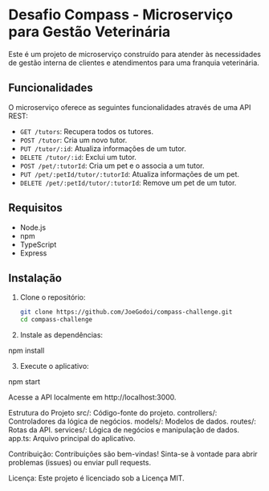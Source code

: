 # Desafio Compass - Microserviço para Gestão Veterinária

Este é um projeto de microserviço construído para atender às necessidades de gestão interna de clientes e atendimentos para uma franquia veterinária.

## Funcionalidades

O microserviço oferece as seguintes funcionalidades através de uma API REST:

- `GET /tutors`: Recupera todos os tutores.
- `POST /tutor`: Cria um novo tutor.
- `PUT /tutor/:id`: Atualiza informações de um tutor.
- `DELETE /tutor/:id`: Exclui um tutor.
- `POST /pet/:tutorId`: Cria um pet e o associa a um tutor.
- `PUT /pet/:petId/tutor/:tutorId`: Atualiza informações de um pet.
- `DELETE /pet/:petId/tutor/:tutorId`: Remove um pet de um tutor.

## Requisitos

- Node.js
- npm
- TypeScript
- Express

## Instalação

1. Clone o repositório:

   ```bash
   git clone https://github.com/JoeGodoi/compass-challenge.git
   cd compass-challenge

2. Instale as dependências:

npm install

3. Execute o aplicativo:

npm start

Acesse a API localmente em http://localhost:3000.

Estrutura do Projeto
src/: Código-fonte do projeto.
controllers/: Controladores da lógica de negócios.
models/: Modelos de dados.
routes/: Rotas da API.
services/: Lógica de negócios e manipulação de dados.
app.ts: Arquivo principal do aplicativo.


Contribuição:
Contribuições são bem-vindas! Sinta-se à vontade para abrir problemas (issues) ou enviar pull requests.

Licença:
Este projeto é licenciado sob a Licença MIT.